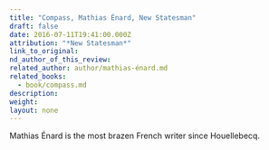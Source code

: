 ```yaml
---
title: "Compass, Mathias Énard, New Statesman"
draft: false
date: 2016-07-11T19:41:00.000Z
attribution: "*New Statesman*"
link_to_original:
nd_author_of_this_review:
related_author: author/mathias-énard.md
related_books:
  - book/compass.md
description:
weight:
layout: none
---
```

Mathias Énard is the most brazen French writer since Houellebecq.

